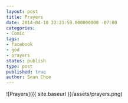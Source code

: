 ```yaml
---
layout: post
title: Prayers
date: 2014-04-18 22:23:59.000000000 -07:00
categories:
- Comic
tags:
- facebook
- god
- prayers
status: publish
type: post
published: true
author: Sean Choe
---
```

![Prayers]({{ site.baseurl }}/assets/prayers.png)
